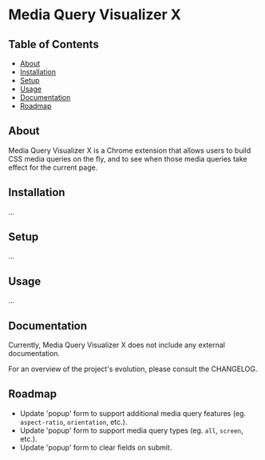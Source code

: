 # Media Query Visualizer X

## Table of Contents
- [About](#about)
- [Installation](#installation)
- [Setup](#setup)
- [Usage](#usage)
- [Documentation](#documentation)
- [Roadmap](#roadmap)

## About
Media Query Visualizer X is a Chrome extension that allows users to build CSS media queries on the fly, and to see when those media queries take effect for the current page.

## Installation
...

## Setup
...

## Usage
...

## Documentation
Currently, Media Query Visualizer X does not include any external documentation.

For an overview of the project's evolution, please consult the CHANGELOG.

## Roadmap
- Update 'popup' form to support additional media query features (eg. `aspect-ratio`, `orientation`, etc.).
- Update 'popup' form to support media query types (eg. `all`, `screen`, etc.).
- Update 'popup' form to clear fields on submit.
